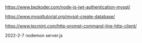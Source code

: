 https://www.bezkoder.com/node-js-jwt-authentication-mysql/

https://www.mysqltutorial.org/mysql-create-database/

https://www.tecmint.com/http-prompt-command-line-http-client/

2022-2-7
nodemon server.js
